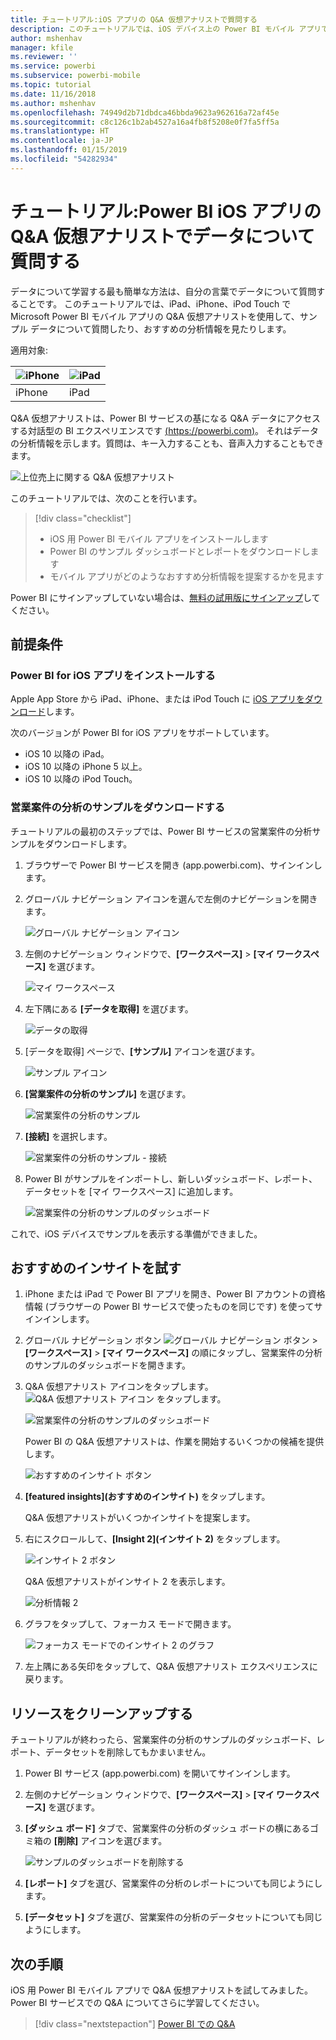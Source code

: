 ```yaml
---
title: チュートリアル:iOS アプリの Q&A 仮想アナリストで質問する
description: このチュートリアルでは、iOS デバイス上の Power BI モバイル アプリで Q&A 仮想アナリストを使用して、自分の言葉でサンプル データについて質問します。
author: mshenhav
manager: kfile
ms.reviewer: ''
ms.service: powerbi
ms.subservice: powerbi-mobile
ms.topic: tutorial
ms.date: 11/16/2018
ms.author: mshenhav
ms.openlocfilehash: 74949d2b71dbdca46bbda9623a962616a72af45e
ms.sourcegitcommit: c8c126c1b2ab4527a16a4fb8f5208e0f7fa5ff5a
ms.translationtype: HT
ms.contentlocale: ja-JP
ms.lasthandoff: 01/15/2019
ms.locfileid: "54282934"
---
```

# <a name="tutorial-ask-questions-about-your-data-with-the-qa-virtual-analyst-in-the-power-bi-ios-apps"></a>チュートリアル:Power BI iOS アプリの Q&A 仮想アナリストでデータについて質問する

データについて学習する最も簡単な方法は、自分の言葉でデータについて質問することです。 このチュートリアルでは、iPad、iPhone、iPod Touch で Microsoft Power BI モバイル アプリの Q&A 仮想アナリストを使用して、サンプル データについて質問したり、おすすめの分析情報を見たりします。 

適用対象:

| ![iPhone](./media/tutorial-mobile-apps-ios-qna/iphone-logo-50-px.png) | ![iPad](./media/tutorial-mobile-apps-ios-qna/ipad-logo-50-px.png) |
|:--- |:--- |
| iPhone |iPad |

Q&A 仮想アナリストは、Power BI サービスの基になる Q&A データにアクセスする対話型の BI エクスペリエンスです [(https://powerbi.com)](https://powerbi.com)。 それはデータの分析情報を示します。質問は、キー入力することも、音声入力することもできます。

![上位売上に関する Q&A 仮想アナリスト](./media/tutorial-mobile-apps-ios-qna/power-bi-ios-q-n-a-top-sale-intro.png)

このチュートリアルでは、次のことを行います。

> [!div class="checklist"]
> * iOS 用 Power BI モバイル アプリをインストールします
> * Power BI のサンプル ダッシュボードとレポートをダウンロードします
> * モバイル アプリがどのようなおすすめ分析情報を提案するかを見ます

Power BI にサインアップしていない場合は、[無料の試用版にサインアップ](https://app.powerbi.com/signupredirect?pbi_source=web)してください。

## <a name="prerequisites"></a>前提条件

### <a name="install-the-power-bi-for-ios-app"></a>Power BI for iOS アプリをインストールする
Apple App Store から iPad、iPhone、または iPod Touch に [iOS アプリをダウンロード](http://go.microsoft.com/fwlink/?LinkId=522062 "iPhone アプリをダウンロード")します。

次のバージョンが Power BI for iOS アプリをサポートしています。
- iOS 10 以降の iPad。
- iOS 10 以降の iPhone 5 以上。 
- iOS 10 以降の iPod Touch。

### <a name="download-the-opportunity-analysis-sample"></a>営業案件の分析のサンプルをダウンロードする
チュートリアルの最初のステップでは、Power BI サービスの営業案件の分析サンプルをダウンロードします。

1. ブラウザーで Power BI サービスを開き (app.powerbi.com)、サインインします。

1. グローバル ナビゲーション アイコンを選んで左側のナビゲーションを開きます。

    ![グローバル ナビゲーション アイコン](./media/tutorial-mobile-apps-ios-qna/power-bi-android-quickstart-global-nav-icon.png)

2. 左側のナビゲーション ウィンドウで、**[ワークスペース]** > **[マイ ワークスペース]** を選びます。

    ![マイ ワークスペース](./media/tutorial-mobile-apps-ios-qna/power-bi-android-quickstart-my-workspace.png)

3. 左下隅にある **[データを取得]** を選びます。
   
    ![データの取得](./media/tutorial-mobile-apps-ios-qna/power-bi-get-data.png)

3. [データを取得] ページで、**[サンプル]** アイコンを選びます。
   
   ![サンプル アイコン](./media/tutorial-mobile-apps-ios-qna/power-bi-samples-icon.png)

4. **[営業案件の分析のサンプル]** を選びます。
 
    ![営業案件の分析のサンプル](./media/tutorial-mobile-apps-ios-qna/power-bi-oa.png)
 
8. **[接続]** を選択します。  
  
   ![営業案件の分析のサンプル - 接続](./media/tutorial-mobile-apps-ios-qna/opportunity-connect.png)
   
5. Power BI がサンプルをインポートし、新しいダッシュボード、レポート、データセットを [マイ ワークスペース] に追加します。
   
   ![営業案件の分析のサンプルのダッシュボード](./media/tutorial-mobile-apps-ios-qna/power-bi-service-opportunity-sample.png)

これで、iOS デバイスでサンプルを表示する準備ができました。

## <a name="try-featured-insights"></a>おすすめのインサイトを試す
1. iPhone または iPad で Power BI アプリを開き、Power BI アカウントの資格情報 (ブラウザーの Power BI サービスで使ったものを同じです) を使ってサインインします。

1.  グローバル ナビゲーション ボタン ![グローバル ナビゲーション ボタン](./media/tutorial-mobile-apps-ios-qna/power-bi-iphone-global-nav-button.png) > **[ワークスペース]** > **[マイ ワークスペース]** の順にタップし、営業案件の分析のサンプルのダッシュボードを開きます。

2. Q&A 仮想アナリスト アイコンをタップします。 ![Q&A 仮想アナリスト アイコン](./media/tutorial-mobile-apps-ios-qna/power-bi-ios-q-n-a-icon.png) をタップします。

     ![営業案件の分析のサンプルのダッシュボード](./media/tutorial-mobile-apps-ios-qna/power-bi-ios-qna-opportunity-analysis.png)

     Power BI の Q&amp;A 仮想アナリストは、作業を開始するいくつかの候補を提供します。

     ![おすすめのインサイト ボタン](./media/tutorial-mobile-apps-ios-qna/power-bi-ios-qna-suggest-insights.png)
3. **[featured insights]\(おすすめのインサイト\)** をタップします。

     Q&A 仮想アナリストがいくつかインサイトを提案します。
4. 右にスクロールして、**[Insight 2]\(インサイト 2\)** をタップします。

    ![インサイト 2 ボタン](./media/tutorial-mobile-apps-ios-qna/power-bi-ios-qna-suggest-insight-2.png)

     Q&A 仮想アナリストがインサイト 2 を表示します。

    ![分析情報 2](./media/tutorial-mobile-apps-ios-qna/power-bi-ios-qna-show-insight-2.png)
5. グラフをタップして、フォーカス モードで開きます。

    ![フォーカス モードでのインサイト 2 のグラフ](./media/tutorial-mobile-apps-ios-qna/power-bi-ios-qna-open-insight-2.png)
6. 左上隅にある矢印をタップして、Q&A 仮想アナリスト エクスペリエンスに戻ります。

## <a name="clean-up-resources"></a>リソースをクリーンアップする

チュートリアルが終わったら、営業案件の分析のサンプルのダッシュボード、レポート、データセットを削除してもかまいません。

1. Power BI サービス (app.powerbi.com) を開いてサインインします。

2. 左側のナビゲーション ウィンドウで、**[ワークスペース]** > **[マイ ワークスペース]** を選びます。

3. **[ダッシュ ボード]** タブで、営業案件の分析のダッシュ ボードの横にあるゴミ箱の **[削除]** アイコンを選びます。

    ![サンプルのダッシュボードを削除する](./media/tutorial-mobile-apps-ios-qna/power-bi-service-delete-opportunity-sample.png)

4. **[レポート]** タブを選び、営業案件の分析のレポートについても同じようにします。

5. **[データセット]** タブを選び、営業案件の分析のデータセットについても同じようにします。


## <a name="next-steps"></a>次の手順

iOS 用 Power BI モバイル アプリで Q&A 仮想アナリストを試してみました。 Power BI サービスでの Q&A についてさらに学習してください。
> [!div class="nextstepaction"]
> [Power BI での Q&A](../end-user-q-and-a.md)

